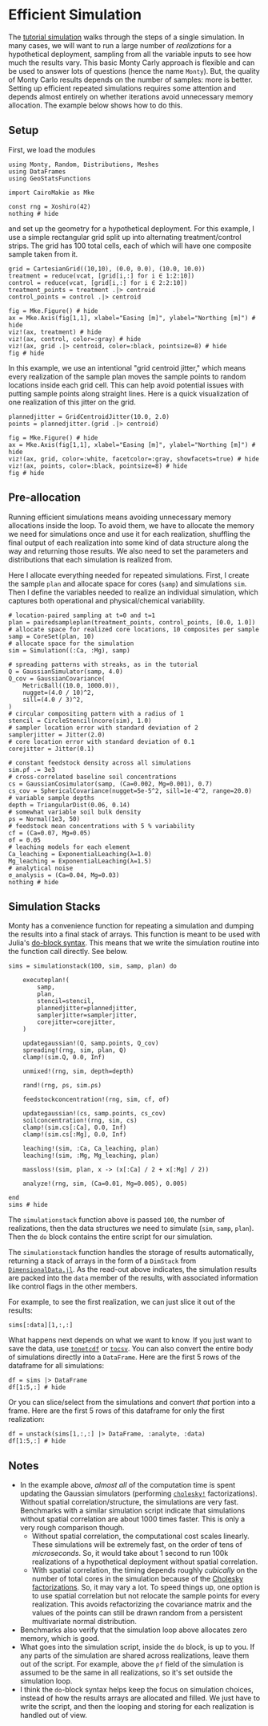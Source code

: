 # Efficient Simulation

The [tutorial simulation](tutorial.md) walks through the steps of a single simulation. In many cases, we will want to run a large number of *realizations* for a hypothetical deployment, sampling from all the variable inputs to see how much the results vary. This basic Monty Carly approach is flexible and can be used to answer lots of questions (hence the name `Monty`). But, the quality of Monty Carlo results depends on the number of samples: more is better. Setting up efficient repeated simulations requires some attention and depends almost entirely on whether iterations avoid unnecessary memory allocation. The example below shows how to do this.

## Setup

First, we load the modules

```@example efficient
using Monty, Random, Distributions, Meshes
using DataFrames
using GeoStatsFunctions

import CairoMakie as Mke

const rng = Xoshiro(42)
nothing # hide
```
and set up the geometry for a hypothetical deployment. For this example, I use a simple rectangular grid split up into alternating treatment/control strips. The grid has 100 total cells, each of which will have one composite sample taken from it.
```@example efficient
grid = CartesianGrid((10,10), (0.0, 0.0), (10.0, 10.0))
treatment = reduce(vcat, [grid[i,:] for i ∈ 1:2:10])
control = reduce(vcat, [grid[i,:] for i ∈ 2:2:10])
treatment_points = treatment .|> centroid
control_points = control .|> centroid

fig = Mke.Figure() # hide
ax = Mke.Axis(fig[1,1], xlabel="Easing [m]", ylabel="Northing [m]") # hide
viz!(ax, treatment) # hide
viz!(ax, control, color=:gray) # hide
viz!(ax, grid .|> centroid, color=:black, pointsize=8) # hide
fig # hide
```
In this example, we use an intentional "grid centroid jitter," which means every realization of the sample plan moves the sample points to random locations inside each grid cell. This can help avoid potential issues with putting sample points along straight lines. Here is a quick visualization of one realization of this jitter on the grid.
```@example efficient
plannedjitter = GridCentroidJitter(10.0, 2.0)
points = plannedjitter.(grid .|> centroid)

fig = Mke.Figure() # hide
ax = Mke.Axis(fig[1,1], xlabel="Easing [m]", ylabel="Northing [m]") # hide
viz!(ax, grid, color=:white, facetcolor=:gray, showfacets=true) # hide
viz!(ax, points, color=:black, pointsize=8) # hide
fig # hide
```

## Pre-allocation

Running efficient simulations means avoiding unnecessary memory allocations inside the loop. To avoid them, we have to allocate the memory we need for simulations once and use it for each realization, shuffling the final output of each realization into some kind of data structure along the way and returning those results. We also need to set the parameters and distributions that each simulation is realized from.

Here I allocate everything needed for repeated simulations. First, I create the sample `plan` and allocate space for cores (`samp`) and simulations `sim`. Then I define the variables needed to realize an individual simulation, which captures both operational and physical/chemical variability.
```@example efficient
# location-paired sampling at t=0 and t=1
plan = pairedsampleplan(treatment_points, control_points, [0.0, 1.0])
# allocate space for realized core locations, 10 composites per sample
samp = CoreSet(plan, 10)
# allocate space for the simulation
sim = Simulation((:Ca, :Mg), samp)

# spreading patterns with streaks, as in the tutorial
Q = GaussianSimulator(samp, 4.0)
Q_cov = GaussianCovariance(
    MetricBall((10.0, 1000.0)),
    nugget=(4.0 / 10)^2,
    sill=(4.0 / 3)^2,
)
# circular compositing pattern with a radius of 1
stencil = CircleStencil(ncore(sim), 1.0)
# sampler location error with standard deviation of 2
samplerjitter = Jitter(2.0)
# core location error with standard deviation of 0.1
corejitter = Jitter(0.1)

# constant feedstock density across all simulations
sim.ρf .= 3e3
# cross-correlated baseline soil concentrations
cs = GaussianCosimulator(samp, (Ca=0.002, Mg=0.001), 0.7)
cs_cov = SphericalCovariance(nugget=5e-5^2, sill=1e-4^2, range=20.0)
# variable sample depths
depth = TriangularDist(0.06, 0.14)
# somewhat variable soil bulk density
ρs = Normal(1e3, 50)
# feedstock mean concentrations with 5 % variability
cf = (Ca=0.07, Mg=0.05)
σf = 0.05
# leaching models for each element
Ca_leaching = ExponentialLeaching(λ=1.0)
Mg_leaching = ExponentialLeaching(λ=1.5)
# analytical noise
σ_analysis = (Ca=0.04, Mg=0.03)
nothing # hide
```

## Simulation Stacks

Monty has a convenience function for repeating a simulation and dumping the results into a final stack of arrays. This function is meant to be used with Julia's [do-block syntax](https://docs.julialang.org/en/v1/manual/functions/#Do-Block-Syntax-for-Function-Arguments). This means that we write the simulation routine into the function call directly. See below.
```@example efficient
sims = simulationstack(100, sim, samp, plan) do

    executeplan!(
        samp,
        plan,
        stencil=stencil,
        plannedjitter=plannedjitter,
        samplerjitter=samplerjitter,
        corejitter=corejitter,
    )

    updategaussian!(Q, samp.points, Q_cov)
    spreading!(rng, sim, plan, Q)
    clamp!(sim.Q, 0.0, Inf)

    unmixed!(rng, sim, depth=depth)

    rand!(rng, ρs, sim.ρs)

    feedstockconcentration!(rng, sim, cf, σf)

    updategaussian!(cs, samp.points, cs_cov)
    soilconcentration!(rng, sim, cs)
    clamp!(sim.cs[:Ca], 0.0, Inf)
    clamp!(sim.cs[:Mg], 0.0, Inf)

    leaching!(sim, :Ca, Ca_leaching, plan)
    leaching!(sim, :Mg, Mg_leaching, plan)

    massloss!(sim, plan, x -> (x[:Ca] / 2 + x[:Mg] / 2))

    analyze!(rng, sim, (Ca=0.01, Mg=0.005), 0.005)

end
sims # hide
```
The `simulationstack` function above is passed `100`, the number of realizations, then the data structures we need to simulate (`sim`, `samp`, `plan`). Then the `do` block contains the entire script for our simulation.

The `simulationstack` function handles the storage of results automatically, returning a stack of arrays in the form of a `DimStack` from [`DimensionalData.jl`](https://github.com/rafaqz/DimensionalData.jl). As the read-out above indicates, the simulation results are packed into the `data` member of the results, with associated information like control flags in the other members.

For example, to see the first realization, we can just slice it out of the results:
```@example efficient
sims[:data][1,:,:]
```
What happens next depends on what we want to know. If you just want to save the data, use [`tonetcdf`](@ref) or [`tocsv`](@ref). You can also convert the entire body of simulations directly into a `DataFrame`. Here are the first 5 rows of the dataframe for all simulations:
```@example efficient
df = sims |> DataFrame
df[1:5,:] # hide
```
Or you can slice/select from the simulations and convert *that* portion into a frame. Here are the first 5 rows of this dataframe for only the first realization:
```@example efficient
df = unstack(sims[1,:,:] |> DataFrame, :analyte, :data)
df[1:5,:] # hide
```

## Notes

* In the example above, *almost all* of the computation time is spent updating the Gaussian simulators (performing [`cholesky!`](https://docs.julialang.org/en/v1/stdlib/LinearAlgebra/#LinearAlgebra.cholesky!) factorizations). Without spatial correlation/structure, the simulations are very fast. Benchmarks with a similar simulation script indicate that simulations without spatial correlation are about 1000 times faster. This is only a very rough comparison though.
    * Without spatial correlation, the computational cost scales linearly. These simulations will be extremely fast, on the order of tens of *microseconds*. So, it would take about 1 second to run 100k realizations of a hypothetical deployment without spatial correlation.
    * With spatial correlation, the timing depends roughly *cubically* on the number of total cores in the simulation because of the [Cholesky factorizations](https://en.wikipedia.org/wiki/Cholesky_decomposition). So, it may vary a lot. To speed things up, one option is to use spatial correlation but not relocate the sample points for every realization. This avoids refactorizing the covariance matrix and the values of the points can still be drawn random from a persistent multivariate normal distribution.
* Benchmarks also verify that the simulation loop above allocates zero memory, which is good.
* What goes into the simulation script, inside the `do` block, is up to you. If any parts of the simulation are shared across realizations, leave them out of the script. For example, above the `ρf` field of the simulation is assumed to be the same in all realizations, so it's set outside the simulation loop.
* I think the `do`-block syntax helps keep the focus on simulation choices, instead of how the results arrays are allocated and filled. We just have to write the script, and then the looping and storing for each realization is handled out of view.
